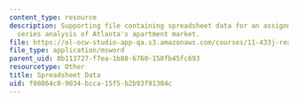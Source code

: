 ```yaml
---
content_type: resource
description: Supporting file containing spreadsheet data for an assignment on time
  series analysis of Atlanta's apartment market.
file: https://ol-ocw-studio-app-qa.s3.amazonaws.com/courses/11-433j-real-estate-economics-fall-2008/f08864c09034bcca15f5b2b93f91304c_ATLANT_08q3.xls
file_type: application/msword
parent_uid: 8b113727-f7ea-1b88-6760-150fb45fc693
resourcetype: Other
title: Spreadsheet Data
uid: f08864c0-9034-bcca-15f5-b2b93f91304c
---
```

